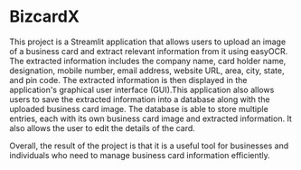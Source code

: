 # BizcardX
This project is a Streamlit application that allows users to upload an image of a business card and extract relevant information from it using easyOCR.
The extracted information includes the company name, card holder name, designation, mobile number, email address, website URL, area, city, state, and pin
code. The extracted information is then displayed in the application's graphical user interface (GUI).This application also allows users to save the extracted information into a database along with the uploaded business card image. The database is able to store multiple entries, each with its own business card image and extracted information. It also allows the user to edit the details of the card.

Overall, the result of the project is that it is a useful tool for businesses and individuals who need to manage business card information efficiently.
